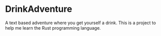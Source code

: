 # DrinkAdventure
A text based adventure where you get yourself a drink. This is a project to help me learn the Rust programming language.
